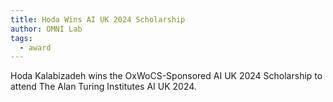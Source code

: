 ```yaml
---
title: Hoda Wins AI UK 2024 Scholarship
author: OMNI Lab
tags:
  - award
---
```


Hoda Kalabizadeh wins the OxWoCS-Sponsored AI UK 2024 Scholarship to attend The Alan Turing Institutes AI UK 2024.
